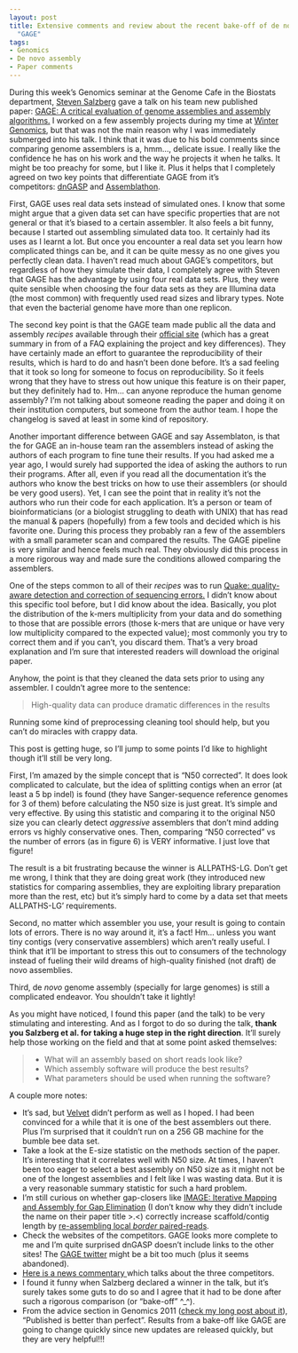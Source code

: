 ```yaml
---
layout: post
title: Extensive comments and review about the recent bake-off of de novo genome assemblers
  "GAGE"
tags:
- Genomics
- De novo assembly
- Paper comments
---
```

<p>During this week&#8217;s Genomics seminar at the Genome Cafe in the Biostats department, <a href="http://scholar.google.com/citations?user=sUVeH-4AAAAJ&amp;hl=en">Steven Salzberg</a> gave a talk on his team new published paper: <a href="http://www.ncbi.nlm.nih.gov/pubmed/22147368">GAGE: A critical evaluation of genome assemblies and assembly algorithms.</a> I worked on a few assembly projects during my time at <a href="http://www.wintergenomics.com/">Winter Genomics</a>, but that was not the main reason why I was immediately submerged into his talk. I think that it was due to his bold comments since comparing genome assemblers is a, hmm&#8230;, delicate issue. I really like the confidence he has on his work and the way he projects it when he talks. It might be too preachy for some, but I like it. Plus it helps that I completely agreed on two key points that differentiate GAGE from it&#8217;s competitors: <a href="http://cnag.bsc.es/">dnGASP</a> and <a href="http://assemblathon.org/">Assemblathon</a>.</p>
<p>First, GAGE uses real data sets instead of simulated ones. I know that some might argue that a given data set can have specific properties that are not general or that it&#8217;s biased to a certain assembler. It also feels a bit funny, because I started out assembling simulated data too. It certainly had its uses as I learnt a lot. But once you encounter a real data set you learn how complicated things can be, and it can be quite messy as no one gives you perfectly clean data. I haven&#8217;t read much about GAGE&#8217;s competitors, but regardless of how they simulate their data, I completely agree with Steven that GAGE has the advantage by using four real data sets. Plus, they were quite sensible when choosing the four data sets as they are Illumina data (the most common) with frequently used read sizes and library types. Note that even the bacterial genome have more than one replicon. </p>
<p>The second key point is that the GAGE team made public all the data and assembly <em>recipes</em> available through their <a href="http://gage.cbcb.umd.edu/">official site</a> (which has a great summary in from of a FAQ explaining the project and key differences). They have certainly made an effort to guarantee the reproducibility of their results, which is hard to do and hasn&#8217;t been done before. It&#8217;s a sad feeling that it took so long for someone to focus on reproducibility. So it feels wrong that they have to stress out how unique this feature is on their paper, but they definitely had to. Hm&#8230; can anyone reproduce the human genome assembly? I&#8217;m not talking about someone reading the paper and doing it on their institution computers, but someone from the author team. I hope the changelog is saved at least in some kind of repository.</p>
<p>Another important difference between GAGE and say Assemblaton, is that the for GAGE an in-house team ran the assemblers instead of asking the authors of each program to fine tune their results. If you had asked me a year ago, I would surely had supported the idea of asking the authors to run their programs. After all, even if you read all the documentation it&#8217;s the authors who know the best tricks on how to use their assemblers (or should be very good users). Yet, I can see the point that in reality it&#8217;s not the authors who run their code for each application. It&#8217;s a person or team of bioinformaticians (or a biologist struggling to death with UNIX) that has read the manual &amp; papers (hopefully) from a few tools and decided which is his favorite one. During this process they probably ran a few of the assemblers with a small parameter scan and compared the results. The GAGE pipeline is very similar and hence feels much real. They obviously did this process in a more rigorous way and made sure the conditions allowed comparing the assemblers.</p>
<p>One of the steps common to all of their <em>recipes</em> was to run <a href="http://www.ncbi.nlm.nih.gov/pubmed/21114842">Quake: quality-aware detection and correction of sequencing errors.</a> I didn&#8217;t know about this specific tool before, but I did know about the idea. Basically, you plot the distribution of the k-mers multiplicity from your data and do something to those that are possible errors (those k-mers that are unique or have very low multiplicity compared to the expected value); most commonly you try to correct them and if you can&#8217;t, you discard them. That&#8217;s a very broad explanation and I&#8217;m sure that interested readers will download the original paper. </p>
<p>Anyhow, the point is that they cleaned the data sets prior to using any assembler. I couldn&#8217;t agree more to the sentence:</p>

> High-quality data can produce dramatic differences in the results

<p>Running some kind of preprocessing cleaning tool should help, but you can&#8217;t do miracles with crappy data. </p>
<p>This post is getting huge, so I&#8217;ll jump to some points I&#8217;d like to highlight though it&#8217;ll still be very long.</p>
<p>First, I&#8217;m amazed by the simple concept that is &#8220;N50 corrected&#8221;. It does look complicated to calculate, but the idea of splitting contigs when an error (at least a 5 bp indel) is found (they have Sanger-sequence reference genomes for 3 of them) before calculating the N50 size is just great. It&#8217;s simple and very effective. By using this statistic and comparing it to the original N50 size you can clearly detect <em>aggressive</em> assemblers that don&#8217;t mind adding errors vs highly conservative ones. Then, comparing &#8220;N50 corrected&#8221; vs the number of errors (as in figure 6) is VERY informative. I just love that figure!</p>
<p>The result is a bit frustrating because the winner is ALLPATHS-LG. Don&#8217;t get me wrong, I think that they are doing great work (they introduced new statistics for comparing assemblies, they are exploiting library preparation more than the rest, etc) but it&#8217;s simply hard to come by a data set that meets ALLPATHS-LG&#8217; requirements.</p>
<p>Second, no matter which assembler you use, your result is going to contain lots of errors. There is no way around it, it&#8217;s a fact! Hm&#8230; unless you want tiny contigs (very conservative assemblers) which aren&#8217;t really useful. I think that it&#8217;ll be important to stress this out to consumers of the technology instead of fueling their wild dreams of high-quality finished (not draft) de novo assemblies. </p>
<p>Third, de <em>novo</em> genome assembly (specially for large genomes) is still a complicated endeavor. You shouldn&#8217;t take it lightly!</p>
<p>As you might have noticed, I found this paper (and the talk) to be very stimulating and interesting. And as I forgot to do so during the talk, <strong>thank you Salzberg et al. for taking a huge step in the right direction</strong>. It&#8217;ll surely help those working on the field and that at some point asked themselves:</p>

> * What will an assembly based on short reads look like?
> * Which assembly software will produce the best results?
> * What parameters should be used when running the software?

<p>A couple more notes:</p>
<ul><li>It&#8217;s sad, but <a href="http://www.ebi.ac.uk/~zerbino/velvet/">Velvet</a> didn&#8217;t perform as well as I hoped. I had been convinced for a while that it is one of the best assemblers out there. Plus I&#8217;m surprised that it couldn&#8217;t run on a 256&#160;GB machine for the bumble bee data set.</li>
<li>Take a look at the E-size statistic on the methods section of the paper. It&#8217;s interesting that it correlates well with N50 size. At times, I haven&#8217;t been too eager to select a best assembly on N50 size as it might not be one of the longest assemblies and I felt like I was wasting data. But it is a very reasonable summary statistic for such a hard problem.</li>
<li>I&#8217;m still curious on whether gap-closers like <a href="http://www.ncbi.nlm.nih.gov/sites/entrez/20388197?dopt=Abstract&amp;holding=f1000,f1000m,isrctn">IMAGE: Iterative Mapping and Assembly for Gap Elimination</a> (I don&#8217;t know why they didn&#8217;t include the name on their paper title &gt;.&lt;) correctly increase scaffold/contig length by <a href="http://genomebiology.com/2010/11/4/R41/figure/F1">re-assembling local <em>border</em> paired-reads</a>.</li>
<li>Check the websites of the competitors. GAGE looks more complete to me and I&#8217;m quite surprised dnGASP doesn&#8217;t include links to the other sites! The <a href="https://twitter.com/#!/gagecompetition">GAGE twitter</a> might be a bit too much (plus it seems abandoned).</li>
<li><a href="http://www.nature.com/news/2011/110323/full/471425a.html">Here is a news commentary </a>which talks about the three competitors.</li>
<li>I found it funny when Salzberg declared a winner in the talk, but it&#8217;s surely takes some guts to do so and I agree that it had to be done after such a rigorous comparison (or &#8220;bake-off&#8221; ^_^).</li>
<li>From the advice section in Genomics 2011 (<a href="http://fellgernon.tumblr.com/post/16368703139/commenting-genomics-in-2011#.Tx922ePOzIw">check my long post about it</a>), &#8220;Published is better than perfect&#8221;. Results from a bake-off like GAGE are going to change quickly since new updates are released quickly, but they are very helpful!!!</li>
</ul>
